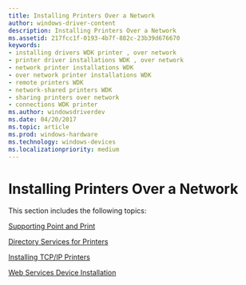 ```yaml
---
title: Installing Printers Over a Network
author: windows-driver-content
description: Installing Printers Over a Network
ms.assetid: 217fcc1f-0193-4b7f-882c-23b39d676670
keywords:
- installing drivers WDK printer , over network
- printer driver installations WDK , over network
- network printer installations WDK
- over network printer installations WDK
- remote printers WDK
- network-shared printers WDK
- sharing printers over network
- connections WDK printer
ms.author: windowsdriverdev
ms.date: 04/20/2017
ms.topic: article
ms.prod: windows-hardware
ms.technology: windows-devices
ms.localizationpriority: medium
---
```


# Installing Printers Over a Network


This section includes the following topics:

[Supporting Point and Print](supporting-point-and-print.md)

[Directory Services for Printers](directory-services-for-printers.md)

[Installing TCP/IP Printers](installing-tcp-ip-printers.md)

[Web Services Device Installation](web-services-device-installation.md)

 

 




